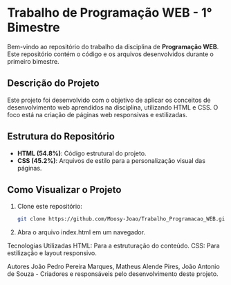 # Trabalho de Programação WEB - 1° Bimestre

Bem-vindo ao repositório do trabalho da disciplina de **Programação WEB**. Este repositório contém o código e os arquivos desenvolvidos durante o primeiro bimestre.

## Descrição do Projeto

Este projeto foi desenvolvido com o objetivo de aplicar os conceitos de desenvolvimento web aprendidos na disciplina, utilizando HTML e CSS. O foco está na criação de páginas web responsivas e estilizadas.

## Estrutura do Repositório

- **HTML (54.8%)**: Código estrutural do projeto.
- **CSS (45.2%)**: Arquivos de estilo para a personalização visual das páginas.

## Como Visualizar o Projeto

1. Clone este repositório:
   ```bash
   git clone https://github.com/Moosy-Joao/Trabalho_Programacao_WEB.git

2. Abra o arquivo index.html em um navegador.

Tecnologias Utilizadas
HTML: Para a estruturação do conteúdo.
CSS: Para estilização e layout responsivo.

Autores
João Pedro Pereira Marques, Matheus Alende Pires, João Antonio de Souza  - Criadores e responsáveis pelo desenvolvimento deste projeto.
